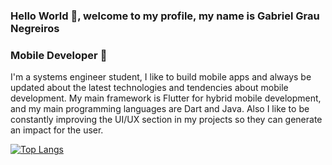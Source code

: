### Hello World 👋, welcome to my profile, my name is Gabriel Grau Negreiros

### Mobile Developer 📱

I'm a systems engineer student, I like to build mobile apps and always be updated about the latest technologies and tendencies about mobile development.
My main framework is Flutter for hybrid mobile development, and my main programming languages are Dart and Java. 
Also I like to be constantly improving the UI/UX section in my projects so they can generate an impact for the user.

[![Top Langs](https://github-readme-stats.vercel.app/api/top-langs/?username=gabrielgraunegreiros&layout=compact)](https://github.com/gabrielgraunegreiros/github-readme-stats)
